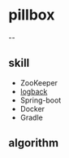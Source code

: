# pillbox
--
## skill
* ZooKeeper
* [logback](http://logback.qos.ch/manual/index.html)
* Spring-boot
* Docker
* Gradle
## algorithm

